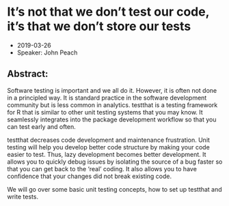 # It’s not that we don’t test our code, it’s that we don’t store our tests

* 2019-03-26
* Speaker: John Peach


## Abstract:
Software testing is important and we all do it. However, it is often not done in a principled way. It is standard practice in the software development community but is less common in analytics. testthat is a testing framework for R that is similar to other unit testing systems that you may know. It seamlessly integrates into the package development workflow so that you can test early and often.

testthat decreases code development and maintenance frustration. Unit testing will help you develop better code structure by making your code easier to test. Thus, lazy development becomes better development. It allows you to quickly debug issues by isolating the source of a bug faster so that you can get back to the ‘real’ coding. It also allows you to have confidence that your changes did not break existing code.

We will go over some basic unit testing concepts, how to set up testthat and write tests.

